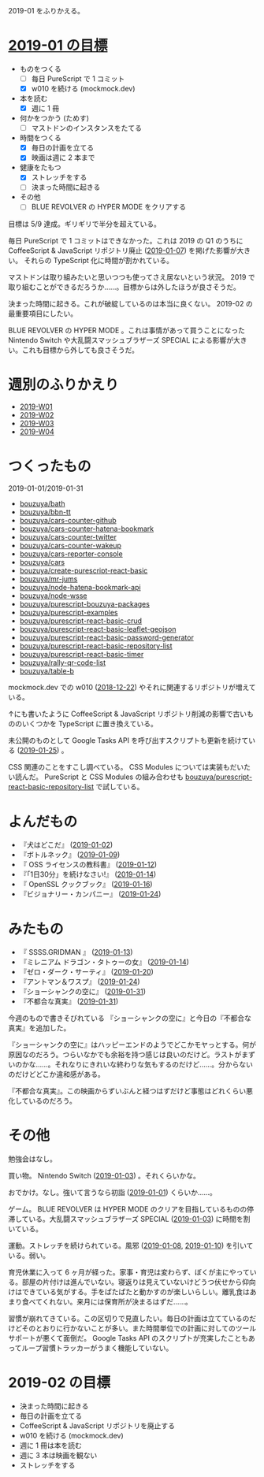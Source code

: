 2019-01 をふりかえる。

# [2019-01 の目標][2018-12-31]

- ものをつくる
  - [ ] 毎日 PureScript で 1 コミット
  - [x] w010 を続ける (mockmock.dev)
- 本を読む
  - [x] 週に 1 冊
- 何かをつかう (ためす)
  - [ ] マストドンのインスタンスをたてる
- 時間をつくる
  - [x] 毎日の計画を立てる
  - [x] 映画は週に 2 本まで
- 健康をたもつ
  - [x] ストレッチをする
  - [ ] 決まった時間に起きる
- その他
  - [ ] BLUE REVOLVER の HYPER MODE をクリアする

目標は 5/9 達成。ギリギリで半分を超えている。

毎日 PureScript で 1 コミットはできなかった。これは 2019 の Q1 のうちに CoffeeScript & JavaScript リポジトリ廃止 ([2019-01-07][]) を掲げた影響が大きい。 それらの TypeScript 化に時間が割かれている。

マストドンは取り組みたいと思いつつも使ってさえ居ないという状況。 2019 で取り組むことができるだろうか……。目標からは外したほうが良さそうだ。

決まった時間に起きる。これが破綻しているのは本当に良くない。 2019-02 の最重要項目にしたい。

BLUE REVOLVER の HYPER MODE 。これは事情があって買うことになった Nintendo Switch や大乱闘スマッシュブラザーズ SPECIAL による影響が大きい。これも目標から外しても良さそうだ。

# 週別のふりかえり

- [2019-W01][2019-01-06]
- [2019-W02][2019-01-13]
- [2019-W03][2019-01-20]
- [2019-W04][2019-01-27]

# つくったもの

2019-01-01/2019-01-31

- [bouzuya/bath][]
- [bouzuya/bbn-tt][]
- [bouzuya/cars-counter-github][]
- [bouzuya/cars-counter-hatena-bookmark][]
- [bouzuya/cars-counter-twitter][]
- [bouzuya/cars-counter-wakeup][]
- [bouzuya/cars-reporter-console][]
- [bouzuya/cars][]
- [bouzuya/create-purescript-react-basic][]
- [bouzuya/mr-jums][]
- [bouzuya/node-hatena-bookmark-api][]
- [bouzuya/node-wsse][]
- [bouzuya/purescript-bouzuya-packages][]
- [bouzuya/purescript-examples][]
- [bouzuya/purescript-react-basic-crud][]
- [bouzuya/purescript-react-basic-leaflet-geojson][]
- [bouzuya/purescript-react-basic-password-generator][]
- [bouzuya/purescript-react-basic-repository-list][]
- [bouzuya/purescript-react-basic-timer][]
- [bouzuya/rally-qr-code-list][]
- [bouzuya/table-b][]

mockmock.dev での w010 ([2018-12-22][]) やそれに関連するリポジトリが増えている。

↑にも書いたように CoffeeScript & JavaScript リポジトリ削減の影響で古いもののいくつかを TypeScript に置き換えている。

未公開のものとして Google Tasks API を呼び出すスクリプトも更新を続けている ([2019-01-25][]) 。

CSS 関連のことをすこし調べている。 CSS Modules については実装もだいたい読んだ。 PureScript と CSS Modules の組み合わせも [bouzuya/purescript-react-basic-repository-list][] で試している。

# よんだもの

- 『犬はどこだ』 ([2019-01-02][])
- 『ボトルネック』 ([2019-01-09][])
- 『 OSS ライセンスの教科書』 ([2019-01-12][])
- 『「1日30分」を続けなさい!』 ([2019-01-14][])
- 『 OpenSSL クックブック』 ([2019-01-16][])
- 『ビジョナリー・カンパニー』 ([2019-01-24][])

# みたもの

- 『 SSSS.GRIDMAN 』 ([2019-01-13][])
- 『ミレニアム ドラゴン・タトゥーの女』 ([2019-01-14][])
- 『ゼロ・ダーク・サーティ』 ([2019-01-20][])
- 『アントマン＆ワスプ』 ([2019-01-24][])
- 『ショーシャンクの空に』 ([2019-01-31][])
- 『不都合な真実』 ([2019-01-31][])

今週のもので書きそびれている 『ショーシャンクの空に』と今日の『不都合な真実』を追加した。

『ショーシャンクの空に』はハッピーエンドのようでどこかモヤっとする。何が原因なのだろう。つらいなかでも余裕を持つ感じは良いのだけど。ラストがまずいのかな……。それなりにきれいな終わりな気もするのだけど……。分からないのだけどどこか違和感がある。

『不都合な真実』。この映画からずいぶんと経つはずだけど事態はどれくらい悪化しているのだろう。

# その他

勉強会はなし。

買い物。 Nintendo Switch ([2019-01-03][]) 。それくらいかな。

おでかけ。なし。強いて言うなら初詣 ([2019-01-01][]) くらいか……。

ゲーム。 BLUE REVOLVER は HYPER MODE のクリアを目指しているものの停滞している。大乱闘スマッシュブラザーズ SPECIAL ([2019-01-03][]) に時間を割いている。

運動。ストレッチを続けられている。風邪 ([2019-01-08][], [2019-01-10][]) を引いている。弱い。

育児休業に入って 6 ヶ月が経った。家事・育児は変わらず、ぼくが主にやっている。部屋の片付けは進んでいない。寝返りは見えていないけどうつ伏せから仰向けはできている気がする。手をぱたぱたと動かすのが楽しいらしい。離乳食はあまり食べてくれない。来月には保育所が決まるはずだ……。

習慣が崩れてきている。この区切りで見直したい。毎日の計画は立てているのだけどそのとおりに行かないことが多い。また時間単位での計画に対してのツールサポートが悪くて面倒だ。 Google Tasks API のスクリプトが充実したこともあってループ習慣トラッカーがうまく機能していない。

# 2019-02 の目標

- 決まった時間に起きる
- 毎日の計画を立てる
- CoffeeScript & JavaScript リポジトリを廃止する
- w010 を続ける (mockmock.dev)
- 週に 1 冊は本を読む
- 週に 3 本は映画を観ない
- ストレッチをする

[2018-12-22]: https://blog.bouzuya.net/2018/12/22/
[2018-12-31]: https://blog.bouzuya.net/2018/12/31/
[2019-01-01]: https://blog.bouzuya.net/2019/01/01/
[2019-01-02]: https://blog.bouzuya.net/2019/01/02/
[2019-01-03]: https://blog.bouzuya.net/2019/01/03/
[2019-01-06]: https://blog.bouzuya.net/2019/01/06/
[2019-01-07]: https://blog.bouzuya.net/2019/01/07/
[2019-01-08]: https://blog.bouzuya.net/2019/01/08/
[2019-01-09]: https://blog.bouzuya.net/2019/01/09/
[2019-01-10]: https://blog.bouzuya.net/2019/01/10/
[2019-01-12]: https://blog.bouzuya.net/2019/01/12/
[2019-01-13]: https://blog.bouzuya.net/2019/01/13/
[2019-01-14]: https://blog.bouzuya.net/2019/01/14/
[2019-01-16]: https://blog.bouzuya.net/2019/01/16/
[2019-01-20]: https://blog.bouzuya.net/2019/01/20/
[2019-01-24]: https://blog.bouzuya.net/2019/01/24/
[2019-01-25]: https://blog.bouzuya.net/2019/01/25/
[2019-01-27]: https://blog.bouzuya.net/2019/01/27/
[2019-01-31]: https://blog.bouzuya.net/2019/01/31/
[bouzuya/bath]: https://github.com/bouzuya/bath
[bouzuya/bbn-tt]: https://github.com/bouzuya/bbn-tt
[bouzuya/cars-counter-github]: https://github.com/bouzuya/cars-counter-github
[bouzuya/cars-counter-hatena-bookmark]: https://github.com/bouzuya/cars-counter-hatena-bookmark
[bouzuya/cars-counter-twitter]: https://github.com/bouzuya/cars-counter-twitter
[bouzuya/cars-counter-wakeup]: https://github.com/bouzuya/cars-counter-wakeup
[bouzuya/cars-reporter-console]: https://github.com/bouzuya/cars-reporter-console
[bouzuya/cars]: https://github.com/bouzuya/cars
[bouzuya/create-purescript-react-basic]: https://github.com/bouzuya/create-purescript-react-basic
[bouzuya/mr-jums]: https://github.com/bouzuya/mr-jums
[bouzuya/node-hatena-bookmark-api]: https://github.com/bouzuya/node-hatena-bookmark-api
[bouzuya/node-wsse]: https://github.com/bouzuya/node-wsse
[bouzuya/purescript-bouzuya-packages]: https://github.com/bouzuya/purescript-bouzuya-packages
[bouzuya/purescript-examples]: https://github.com/bouzuya/purescript-examples
[bouzuya/purescript-react-basic-crud]: https://github.com/bouzuya/purescript-react-basic-crud
[bouzuya/purescript-react-basic-leaflet-geojson]: https://github.com/bouzuya/purescript-react-basic-leaflet-geojson
[bouzuya/purescript-react-basic-password-generator]: https://github.com/bouzuya/purescript-react-basic-password-generator
[bouzuya/purescript-react-basic-repository-list]: https://github.com/bouzuya/purescript-react-basic-repository-list
[bouzuya/purescript-react-basic-timer]: https://github.com/bouzuya/purescript-react-basic-timer
[bouzuya/rally-qr-code-list]: https://github.com/bouzuya/rally-qr-code-list
[bouzuya/table-b]: https://github.com/bouzuya/table-b

